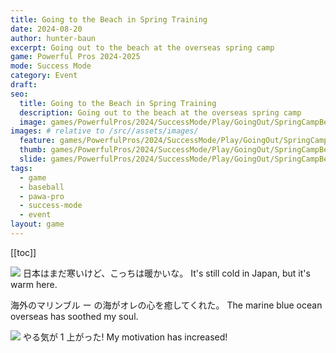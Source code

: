 ```yaml
---
title: Going to the Beach in Spring Training
date: 2024-08-20
author: hunter-baun
excerpt: Going out to the beach at the overseas spring camp
game: Powerful Pros 2024-2025
mode: Success Mode
category: Event
draft: 
seo:
  title: Going to the Beach in Spring Training
  description: Going out to the beach at the overseas spring camp
  image: games/PowerfulPros/2024/SuccessMode/Play/GoingOut/SpringCampBeach/3.png
images: # relative to /src//assets/images/
  feature: games/PowerfulPros/2024/SuccessMode/Play/GoingOut/SpringCampBeach/3.png
  thumb: games/PowerfulPros/2024/SuccessMode/Play/GoingOut/SpringCampBeach/3.png
  slide: games/PowerfulPros/2024/SuccessMode/Play/GoingOut/SpringCampBeach/3.png
tags:
  - game
  - baseball
  - pawa-pro
  - success-mode
  - event
layout: game
---
```

[[toc]]
<article class="prose max-w-xl lg:max-w-4xl lg:prose-lg">

![](/assets/images/games/PowerfulPros/2024/SuccessMode/Play/GoingOut/SpringCampBeach/1.png)
日本はまだ寒いけど、こっちは暖かいな。
It's still cold in Japan, but it's warm here.

海外のマリンブル ー の海がオレの心を癒してくれた。
The marine blue ocean overseas has soothed my soul.

![](/assets/images/games/PowerfulPros/2024/SuccessMode/Play/GoingOut/SpringCampBeach/3.png)
やる気が 1 上がった!
My motivation has increased!

</article>